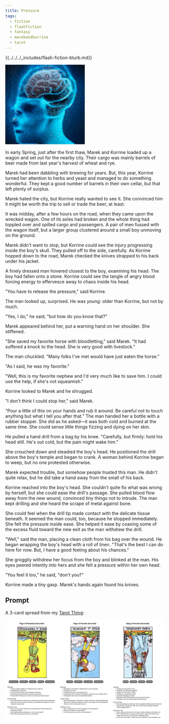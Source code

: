 ```yaml
---
title: Pressure
tags:
  - fiction
  - flashfiction
  - fantasy
  - marekandkorrine
  - tarot
---
```


{{../../../_includes/flash-fiction-blurb.md}}

<!--more-->

<img src="./cover.png" class="fullwidth" />

In early Spring, just after the first thaw, Marek and Korrine loaded up a wagon and set out for the nearby city. Their cargo was mainly barrels of beer made from last year's harvest of wheat and rye. 

Marek had been dabbling with brewing for years. But, this year, Korrine turned her attention to herbs and yeast and managed to do something wonderful. They kept a good number of barrels in their own cellar, but that left plenty of surplus. 

Marek hated the city, but Korrine really wanted to see it. She convinced him it might be worth the trip to sell or trade the beer, at least. 

It was midday, after a few hours on the road, when they came upon the wrecked wagon. One of its axles had broken and the whole thing had toppled over and spilled cargo and passengers. A pair of men fussed with the wagon itself, but a larger group clustered around a small boy unmoving on the ground.

Marek didn't want to stop, but Korrine could see the injury progressing inside the boy's skull. They pulled off to the side, carefully. As Korrine hopped down to the road, Marek checked the knives strapped to his back under his jacket.

A finely dressed man hovered closest to the boy, examining his head. The boy had fallen onto a stone. Korrine could see the tangle of angry blood forcing energy to effervesce away to chaos inside his head.

"You have to release the pressure," said Korrine. 

The man looked up, surprised. He was young: older than Korrine, but not by much.

"Yes, I do," he said, "but how do you know that?"

Marek appeared behind her, put a warning hand on her shoulder. She stiffened.

"She saved my favorite horse with bloodletting," said Marek. "It had suffered a knock to the head. She is very good with livestock."

The man chuckled. "Many folks I've met would have just eaten the horse."

"As I said, he was my favorite."

"Well, this is my favorite nephew and I'd very much like to save him. I could use the help, if she's not squeamish."

Korrine looked to Marek and he shrugged.

"I don't think I could stop her," said Marek.

"Pour a little of this on your hands and rub it around. Be careful not to touch anything but what I tell you after that." The man handed her a bottle with a rubber stopper. She did as he asked—it was both cold and burned at the same time. She could sense little things fizzing and dying on her skin.

He pulled a hand drill from a bag by his knee. "Carefully, but firmly: hold his head still. He's out cold, but the pain might wake him."

She crouched down and steadied the boy's head. He positioned the drill above the boy's temple and began to crank. A woman behind Korrine began to weep, but no one protested otherwise. 

Marek expected trouble, but somehow people trusted this man. He didn't quite relax, but he did take a hand away from the small of his back. 

Korrine reached into the boy's head. She couldn't quite fix what was wrong by herself, but she could ease the drill's passage. She pulled blood flow away from the new wound, convinced tiny things not to intrude. The man kept drilling and she heard the scrape of metal against bone.

She could feel when the drill tip made contact with the delicate tissue beneath. It seemed the man could, too, because he stopped immediately. She felt the pressure inside ease. She helped it ease by coaxing some of the excess fluid toward the new exit as the man withdrew the drill.

"Well," said the man, placing a clean cloth from his bag over the wound. He began wrapping the boy's head with a roll of linen. "That's the best I can do here for now. But, I have a good feeling about his chances."

She groggily withdrew her focus from the boy and blinked at the man. His eyes peered intently into hers and she felt a pressure within her own head.

"You feel it too," he said, "don't you?"

Korrine made a tiny gasp. Marek's hands again found his knives. 

## Prompt

A 3-card spread from my [Tarot Thing](https://lmorchard.github.io/tarot-thing/?card=%21Page+of+Pentacles&card=%21Page+of+Swords&card=%21King+of+Swords):

![](20220516114053.png)
